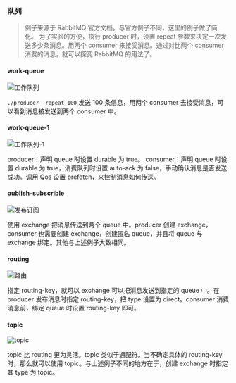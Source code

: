 ### 队列

> 例子来源于 RabbitMQ 官方文档。与官方例子不同，这里的例子做了简化。
> 为了实验的方便，执行 producer 时，设置 repeat 参数来决定一次发送多少条消息。用两个 consumer 来接受消息。通过对比两个 consumer 消费的消息，就可以探究 RabbitMQ 的用法了。

#### work-queue

![工作队列](https://www.rabbitmq.com/img/tutorials/python-two.png)

`./producer -repeat 100` 发送 100 条信息，用两个 consumer 去接受消息，可以看到消息被发送到两个 consumer 中。

#### work-queue-1

![工作队列-1](https://www.rabbitmq.com/img/tutorials/prefetch-count.png)

producer：声明 queue 时设置 durable 为 true。
consumer：声明 queue 时设置 durable 为 true，消费队列时设置 auto-ack 为 false，手动确认消息是否发送成功。调用 Qos 设置 prefetch，来控制消息如何传送。

#### publish-subscrible

![发布订阅](https://www.rabbitmq.com/img/tutorials/exchanges.png)

使用 exchange 把消息传送到两个 queue 中。producer 创建 exchange，consumer 也需要创建 exchange，创建匿名 queue，并且将 queue 与 exchange 绑定。其他与上述例子大致相同。

#### routing

![路由](https://www.rabbitmq.com/img/tutorials/python-four.png)

指定 routing-key，就可以 exchange 可以把消息发送到指定的 queue 中。在 producer 发布消息时指定 routing-key，把 type 设置为 direct。consumer 消费消息前，绑定 queue 时设置 routing-key 即可。

#### topic

![topic](https://www.rabbitmq.com/img/tutorials/python-five.png)

topic 比 routing 更为灵活。topic 类似于通配符。当不确定具体的 routing-key 时，那么就可以使用 topic。与上述例子不同的地方在于，创建 exchange 时指定其 type 为 topic。
